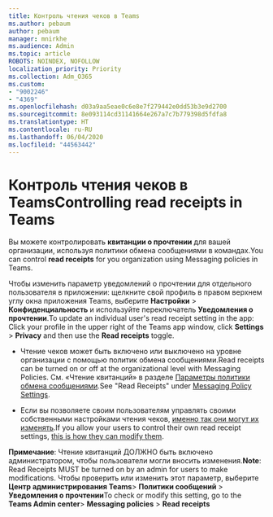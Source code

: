 ```yaml
---
title: Контроль чтения чеков в Teams
ms.author: pebaum
author: pebaum
manager: mnirkhe
ms.audience: Admin
ms.topic: article
ROBOTS: NOINDEX, NOFOLLOW
localization_priority: Priority
ms.collection: Adm_O365
ms.custom:
- "9002246"
- "4369"
ms.openlocfilehash: d03a9aa5eae0c6e8e7f279442e0dd53b3e9d2700
ms.sourcegitcommit: 8e093114cd31141664e267a7c7b779398d5fdfa8
ms.translationtype: HT
ms.contentlocale: ru-RU
ms.lasthandoff: 06/04/2020
ms.locfileid: "44563442"
---
```

# <a name="controlling-read-receipts-in-teams"></a><span data-ttu-id="fd4ab-102">Контроль чтения чеков в Teams</span><span class="sxs-lookup"><span data-stu-id="fd4ab-102">Controlling read receipts in Teams</span></span>

<span data-ttu-id="fd4ab-103">Вы можете контролировать **квитанции о прочтении** для вашей организации, используя политики обмена сообщениями в командах.</span><span class="sxs-lookup"><span data-stu-id="fd4ab-103">You can control **read receipts** for you organization using Messaging policies in Teams.</span></span>

<span data-ttu-id="fd4ab-104">Чтобы изменить параметр уведомлений о прочтении для отдельного пользователя в приложении: щелкните свой профиль в правом верхнем углу окна приложения Teams, выберите **Настройки** > **Конфиденциальность** и используйте переключатель **Уведомления о прочтении**.</span><span class="sxs-lookup"><span data-stu-id="fd4ab-104">To update an individual user's read receipt setting in the app: Click your profile in the upper right of the Teams app window, click **Settings** > **Privacy** and then use the **Read receipts** toggle.</span></span>

- <span data-ttu-id="fd4ab-105">Чтение чеков может быть включено или выключено на уровне организации с помощью политик обмена сообщениями.</span><span class="sxs-lookup"><span data-stu-id="fd4ab-105">Read receipts can be turned on or off at the organizational level with Messaging Policies.</span></span> <span data-ttu-id="fd4ab-106">См. «Чтение квитанций» в разделе [Параметры политики обмена сообщениями](https://docs.microsoft.com/microsoftteams/messaging-policies-in-teams#messaging-policy-settings).</span><span class="sxs-lookup"><span data-stu-id="fd4ab-106">See "Read Receipts" under [Messaging Policy Settings](https://docs.microsoft.com/microsoftteams/messaging-policies-in-teams#messaging-policy-settings).</span></span>

- <span data-ttu-id="fd4ab-107">Если вы позволяете своим пользователям управлять своими собственными настройками чтения чеков, [именно так они могут их изменять](https://docs.microsoft.com/microsoftteams/messaging-policies-in-teams#messaging-policy-settings).</span><span class="sxs-lookup"><span data-stu-id="fd4ab-107">If you allow your users to control their own read receipt settings, [this is how they can modify them](https://docs.microsoft.com/microsoftteams/messaging-policies-in-teams#messaging-policy-settings).</span></span> 

<span data-ttu-id="fd4ab-108">**Примечание**: Чтение квитанций ДОЛЖНО быть включено администратором, чтобы пользователи могли вносить изменения.</span><span class="sxs-lookup"><span data-stu-id="fd4ab-108">**Note**: Read Receipts MUST be turned on by an admin for users to make modifications.</span></span> <span data-ttu-id="fd4ab-109">Чтобы проверить или изменить этот параметр, выберите **Центр администрирования Teams**> **Политики сообщений** > **Уведомления о прочтении**</span><span class="sxs-lookup"><span data-stu-id="fd4ab-109">To check or modify this setting, go to the **Teams Admin center**> **Messaging policies** > **Read receipts**</span></span>
